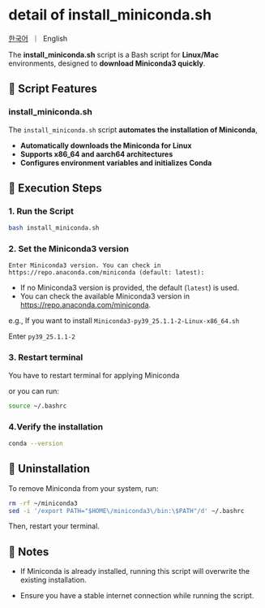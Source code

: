 # detail of install_miniconda.sh

<p align="left">
    <a href="detail_miniconda_ko.md">한국어</a>&nbsp ｜ &nbspEnglish&nbsp
</p>

The **install_miniconda.sh** script is a Bash script for **Linux/Mac** environments, designed to **download Miniconda3 quickly**.

## **📌 Script Features**
### install_miniconda.sh

The `install_miniconda.sh` script **automates the installation of Miniconda**, 

- **Automatically downloads the Miniconda for Linux**  
- **Supports x86_64 and aarch64 architectures**  
- **Configures environment variables and initializes Conda**  


## **🔧 Execution Steps**

### **1. Run the Script**
```sh
bash install_miniconda.sh
```
### **2. Set the Miniconda3 version**
```
Enter Miniconda3 version. You can check in https://repo.anaconda.com/miniconda (default: latest):
```

- If no Miniconda3 version is provided, the default (`latest`) is used.
- You can check the available Miniconda3 version in https://repo.anaconda.com/miniconda.

e.g., If you want to install `Miniconda3-py39_25.1.1-2-Linux-x86_64.sh`

Enter `py39_25.1.1-2`

### **3. Restart terminal**
You have to restart terminal for applying Miniconda

or you can run:
```bash
source ~/.bashrc
```

### **4.Verify the installation**
```bash
conda --version
```

## 🔧 Uninstallation

To remove Miniconda from your system, run:

```bash
rm -rf ~/miniconda3
sed -i '/export PATH="$HOME\/miniconda3\/bin:\$PATH"/d' ~/.bashrc
```

Then, restart your terminal.

## 📌 Notes

- If Miniconda is already installed, running this script will overwrite the existing installation.

- Ensure you have a stable internet connection while running the script.



